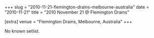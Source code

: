 +++
slug = "2010-11-21-flemington-drains-melbourne-australia"
date = "2010-11-21"
title = "2010 November 21 @ Flemington Drains"

[extra]
venue = "Flemington Drains, Melbourne, Australia"
+++

No known setlist.
